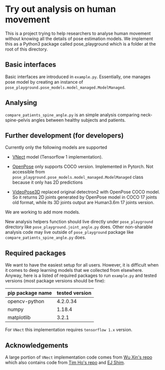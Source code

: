 # Try out analysis on human movement

This is a project trying to help researchers to analyse human movement without knowing all the details of pose estimation models. We implement this as a Python3 package called pose_playground which is a folder at the root of this directory.

## Basic interfaces

Basic interfaces are introduced in `example.py`. Essentially, one manages pose model by creating an instance of `pose_playground.pose_models.model_managed.ModelManaged`.

## Analysing

`compare_patients_spine_angle.py` is an simple analysis comparing neck-spine-pelvis angles between healthy subjects and patients.

## Further development (for developers)

Currently only the following models are supported

- [VNect](http://gvv.mpi-inf.mpg.de/projects/VNect/) model (Tensorflow 1 implementation).

- [OpenPose](https://github.com/CMU-Perceptual-Computing-Lab/openpose) only supports COCO version. Implemented in Pytorch. Not accessible from `pose_playground.pose_models.model_managed.ModelManaged` class because it only has 2D predictions

- [VideoPose3D](https://github.com/facebookresearch/VideoPose3D) replaced original detectron2 with OpenPose COCO model. So it returns 2D joints generated by OpenPose model in COCO 17 joints old format, while its 3D joints output are Human3.6m 17 joints version.

We are working to add more models.

New analysis helpers function should live directly under `pose_playground` directory like `pose_playground.joint_angle.py` does. Other non-sharable analysis code may live outside of `pose_playground` package like `compare_patients_spine_angle.py` does.

## Required packages

We want to have the easiest setup for all users. However, it is difficult when it comes to deep learning models that we collected from elsewhere. Anyway, here is a listed of required packages to run `example.py` and tested versions (most package versions should be fine):

| pip package name | tested version |
|------------------|----------------|
| opencv-python    | 4.2.0.34       |
| numpy            | 1.18.4         |
| matplotlib       | 3.2.1          |

For `VNect` this implementation requires `tensorflow 1.x` version.

## Acknowledgements

A large portion of `VNect` implementation code comes from [Wu Xin's repo](https://github.com/XinArkh/VNect) which also contains code from [Tim Ho's repo](https://github.com/timctho/VNect-tensorflow) and [EJ Shim](https://github.com/EJShim/).